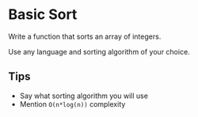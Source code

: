 # Basic Sort
Write a function that sorts an array of integers.

Use any language and sorting algorithm of your choice.

## Tips
* Say what sorting algorithm you will use
* Mention `O(n*log(n))` complexity


